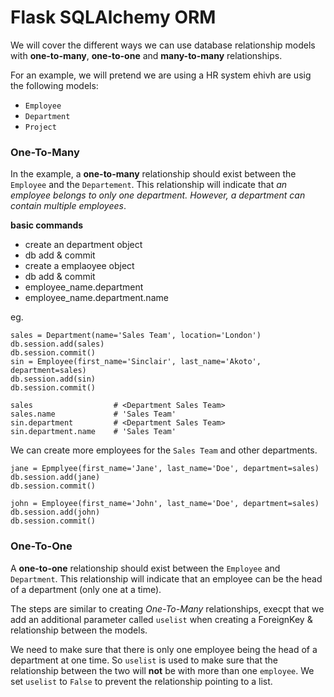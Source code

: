 # Flask SQLAlchemy ORM #

We will cover the different ways we can use database relationship models with **one-to-many**, **one-to-one** and **many-to-many** relationships.

For an example, we will pretend we are using a HR system ehivh are usig the following models:
- `Employee`
- `Department`
- `Project`

### One-To-Many ###
 In the example, a **one-to-many** relationship should exist between the `Employee` and the `Departement`. This relationship will indicate that *an employee belongs to only one department. However, a department can contain multiple employees*.

 **basic commands**
 
 - create an department object
 - db add & commit
 - create a emplaoyee object
 - db add & commit
 - employee_name.department
 - employee_name.department.name

 eg.
 ```
 sales = Department(name='Sales Team', location='London')
 db.session.add(sales)
 db.session.commit()
 sin = Employee(first_name='Sinclair', last_name='Akoto', department=sales)
 db.session.add(sin)
 db.session.commit()

 sales                  # <Department Sales Team>
 sales.name             # 'Sales Team'
 sin.department         # <Department Sales Team>
 sin.department.name    # 'Sales Team'
 ```

 We can create more employees for the `Sales Team` and other departments.
 ```
 jane = Epmplyee(first_name='Jane', last_name='Doe', department=sales)
 db.session.add(jane)
 db.session.commit()

 john = Employee(first_name='John', last_name='Doe', department=sales)
 db.session.add(john)
 db.session.commit()
 ```

 ### One-To-One ###
A **one-to-one** relationship should exist between the `Employee` and `Department`. This relationship will indicate that an employee can be the head of a department (only one at a time).

The steps are similar to creating *One-To-Many* relationships, execpt that we add an additional parameter called `uselist` when creating a ForeignKey & relationship between the models.

We need to make sure that there is only one employee being the head of a department at one time.  So `uselist` is used to make sure that the relationship between the two will **not** be with more than one `employee`.  We set `uselist` to `False` to prevent the relationship pointing to a list.

